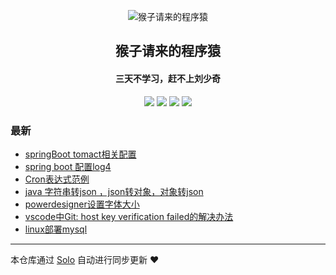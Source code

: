 <p align="center"><img alt="猴子请来的程序猿" src="https://static.b3log.org/images/brand/solo-32.png"></p><h2 align="center">
猴子请来的程序猿
</h2>

<h4 align="center">三天不学习，赶不上刘少奇</h4>
<p align="center"><a title="猴子请来的程序猿" target="_blank" href="https://github.com/liu215677/solo-blog"><img src="https://img.shields.io/github/last-commit/liu215677/solo-blog.svg?style=flat-square&color=FF9900"></a>
<a title="GitHub repo size in bytes" target="_blank" href="https://github.com/liu215677/solo-blog"><img src="https://img.shields.io/github/repo-size/liu215677/solo-blog.svg?style=flat-square"></a>
<a title="Solo Version" target="_blank" href="https://github.com/b3log/solo/releases"><img src="https://img.shields.io/badge/solo-3.6.1-f1e05a.svg?style=flat-square&color=blueviolet"></a>
<a title="Hits" target="_blank" href="https://github.com/b3log/hits"><img src="https://hits.b3log.org/liu215677/solo-blog.svg"></a></p>

### 最新

* [springBoot tomact相关配置](https://liuruic.cn/solo/articles/2019/06/05/1559728880057.html)
* [spring boot 配置log4](https://liuruic.cn/solo/articles/2019/06/04/1559638077062.html)
* [Cron表达式范例](https://liuruic.cn/solo/articles/2019/06/04/1559636826047.html)
* [java 字符串转json ，json转对象，对象转json](https://liuruic.cn/solo/articles/2019/06/04/1559636578782.html)
* [powerdesigner设置字体大小](https://liuruic.cn/solo/articles/2019/06/04/1559616404173.html)
* [vscode中Git: host key verification failed的解决办法](https://liuruic.cn/solo/articles/2019/05/29/1559100811592.html)
* [linux部署mysql](https://liuruic.cn/solo/articles/2019/05/25/1558765363956.html)



---

本仓库通过 [Solo](https://github.com/b3log/solo) 自动进行同步更新 ❤️ 